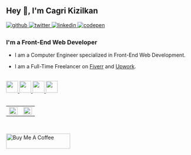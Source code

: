 ## Hey 👋, I'm Cagri Kizilkan  
  

<a href="https://github.com/cgrkzlkn" target="_blank">
<img src=https://img.shields.io/badge/github-%2324292e.svg?&style=for-the-badge&logo=github&logoColor=white alt=github style="margin-bottom: 5px;" />
</a>
<a href="https://twitter.com/cgrkzlkn" target="_blank">
<img src=https://img.shields.io/badge/twitter-%2300acee.svg?&style=for-the-badge&logo=twitter&logoColor=white alt=twitter style="margin-bottom: 5px;" />
</a>
<a href="https://linkedin.com/in/cgrkzlkn" target="_blank">
<img src=https://img.shields.io/badge/linkedin-%231E77B5.svg?&style=for-the-badge&logo=linkedin&logoColor=white alt=linkedin style="margin-bottom: 5px;" />
</a>
<a href="https://codepen.com/cgrkzlkn" target="_blank">
<img src=https://img.shields.io/badge/codepen-%23131417.svg?&style=for-the-badge&logo=codepen&logoColor=white alt=codepen style="margin-bottom: 5px;" />
</a>  
  



### I'm a Front-End Web Developer  
- I am a Computer Engineer specialized in Front-End Web Development. 

- I am a Full-Time Freelancer on [Fiverr](https://fiverr.com/cgrkzlkn) and [Upwork](https://www.upwork.com/freelancers/~01542dd9d91c7a0a49).
  
  

<br/>  

<div align="left">  
<a href="https://en.wikipedia.org/wiki/HTML5" target="_blank">
<img height="32" width="32" src="https://cdn.jsdelivr.net/npm/simple-icons@latest/icons/html5.svg" />
</a>  

<a href="https://www.w3schools.com/css/" target="_blank">
<img height="32" width="32" src="https://cdn.jsdelivr.net/npm/simple-icons@latest/icons/css3.svg" />
</a>  

<a href="https://www.javascript.com/" target="_blank">
<img height="32" width="32" src="https://cdn.jsdelivr.net/npm/simple-icons@latest/icons/javascript.svg" />
</a>  

<a href="https://jquery.com/" target="_blank">
<img height="32" width="32" src="https://cdn.jsdelivr.net/npm/simple-icons@latest/icons/jquery.svg" />
</a>  
</div>  

<br/>  

<table>
<tr>
<td valign="top" width="50%">
<img src="https://github-readme-stats.vercel.app/api?username=cgrkzlkn&show_icons=true&count_private=true&hide_border=true" align="left" style="width: 100%" />
</td>
<td valign="top" width="50%">
<img src="https://github-readme-stats.vercel.app/api/top-langs/?username=cgrkzlkn&hide_border=true&layout=compact" align="left" style="width: 100%" />
</td>
</tr>
</table>

<br />

<a href="https://www.buymeacoffee.com/cgrkzlkn" target="_blank"><img src="https://cdn.buymeacoffee.com/buttons/default-orange.png" alt="Buy Me A Coffee" height="41" width="174"></a>
